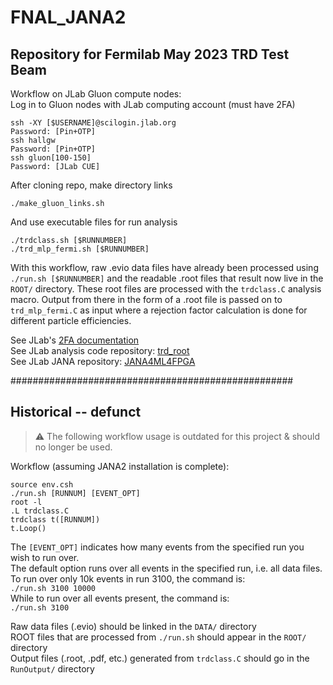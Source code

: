 # FNAL_JANA2

## Repository for Fermilab May 2023 TRD Test Beam

Workflow on JLab Gluon compute nodes:   
Log in to Gluon nodes with JLab computing account (must have 2FA)
```
ssh -XY [$USERNAME]@scilogin.jlab.org  
Password: [Pin+OTP]  
ssh hallgw  
Password: [Pin+OTP]  
ssh gluon[100-150]  
Password: [JLab CUE]  
```
After cloning repo, make directory links   
```
./make_gluon_links.sh  
```
And use executable files for run analysis   
```
./trdclass.sh [$RUNNUMBER]
./trd_mlp_fermi.sh [$RUNNUMBER]  
```
With this workflow, raw .evio data files have already been processed using `./run.sh [$RUNNUMBER]` and the readable .root files that result now live in the `ROOT/` directory. These root files are processed with the `trdclass.C` analysis macro. Output from there in the form of a .root file is passed on to `trd_mlp_fermi.C` as input where a rejection factor calculation is done for different particle efficiencies.  

See JLab's [2FA documentation](https://jlab.servicenowservices.com/sp?id=kb_article_view&sysparm_article=KB0012313&sys_kb_id=a8caee091b990910a552ed3ce54bcbe3&spa=1.)  
See JLab analysis code repository: [trd_root](https://github.com/JeffersonLab/trd_root/tree/main)  
See JLab JANA repository: [JANA4ML4FPGA](https://github.com/JeffersonLab/JANA4ML4FPGA/tree/main)  


###################################################  
## Historical -- defunct  
> :warning: The following workflow usage is outdated for this project & should no longer be used.


Workflow (assuming JANA2 installation is complete):  
```
source env.csh  
./run.sh [RUNNUM] [EVENT_OPT]  
root -l  
.L trdclass.C  
trdclass t([RUNNUM])  
t.Loop()  
```
The `[EVENT_OPT]` indicates how many events from the specified run you wish to run over.  
The default option runs over all events in the specified run, i.e. all data files.  
To run over only 10k events in run 3100, the command is:  
`./run.sh 3100 10000`  
While to run over all events present, the command is:  
`./run.sh 3100`  

Raw data files (.evio) should be linked in the `DATA/` directory  
ROOT files that are processed from `./run.sh` should appear in the `ROOT/` directory  
Output files (.root, .pdf, etc.) generated from `trdclass.C` should go in the `RunOutput/` directory  
